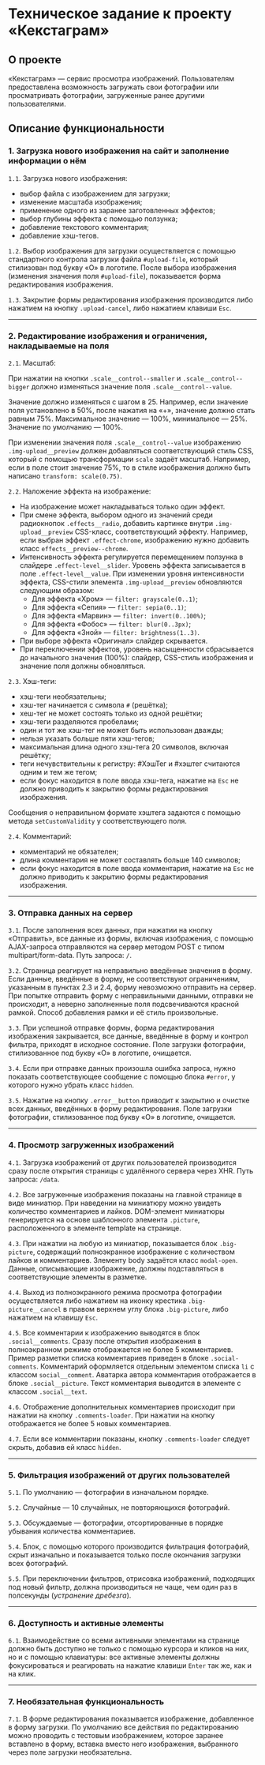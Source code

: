# Техническое задание к проекту «Кекстаграм»

## О проекте

«Кекстаграм» — сервис просмотра изображений. Пользователям предоставлена возможность загружать свои фотографии или просматривать фотографии, загруженные ранее другими пользователями.

## Описание функциональности

### 1. Загрузка нового изображения на сайт и заполнение информации о нём

`1.1`. Загрузка нового изображения:
- выбор файла с изображением для загрузки;
- изменение масштаба изображения;
- применение одного из заранее заготовленных эффектов;
- выбор глубины эффекта с помощью ползунка;
- добавление текстового комментария;
- добавление хэш-тегов.

`1.2`. Выбор изображения для загрузки осуществляется с помощью стандартного контрола загрузки файла `#upload-file`, который стилизован под букву «О» в логотипе.
После выбора изображения (изменения значения поля `#upload-file`), показывается форма редактирования изображения.

`1.3`. Закрытие формы редактирования изображения производится либо нажатием на кнопку `.upload-cancel`, либо нажатием клавиши `Esc`. 

***

### 2. Редактирование изображения и ограничения, накладываемые на поля

`2.1`. Масштаб:

При нажатии на кнопки `.scale__control--smaller` и `.scale__control--bigger` должно изменяться значение поля `.scale__control--value`.

Значение должно изменяться с шагом в 25. Например, если значение поля установлено
в 50%, после нажатия на «+», значение должно стать равным 75%. Максимальное
значение — 100%, минимальное — 25%. Значение по умолчанию — 100%.

При изменении значения поля `.scale__control--value` изображению `.img-upload__preview` должен добавляться соответствующий стиль CSS, который с помощью
трансформации `scale` задаёт масштаб. Например, если в поле стоит значение 75%, то в стиле изображения должно быть написано `transform: scale(0.75)`.

`2.2`. Наложение эффекта на изображение:

- На изображение может накладываться только один эффект.
- При смене эффекта, выбором одного из значений среди радиокнопок `.effects__radio`, добавить картинке внутри `.img-upload__preview` CSS-класс,
  соответствующий эффекту. Например, если выбран эффект `.effect-chrome`, изображению нужно добавить класс `effects__preview--chrome`.
- Интенсивность эффекта регулируется перемещением ползунка в слайдере `.effect-level__slider`. Уровень эффекта записывается в поле `.effect-level__value`.
  При изменении уровня интенсивности эффекта, CSS-стили элемента `.img-upload__preview` обновляются следующим образом:
  - Для эффекта «Хром» — `filter: grayscale(0..1)`;
  - Для эффекта «Сепия» — `filter: sepia(0..1)`;
  - Для эффекта «Марвин» — `filter: invert(0..100%)`;
  - Для эффекта «Фобос» — `filter: blur(0..3px)`;
  - Для эффекта «Зной» — `filter: brightness(1..3)`.
- При выборе эффекта «Оригинал» слайдер скрывается.
- При переключении эффектов, уровень насыщенности сбрасывается до начального значения (100%): слайдер, CSS-стиль изображения и значение поля должны обновляться.

`2.3`. Хэш-теги:

- хэш-теги необязательны;
- хэш-тег начинается с символа `#` (решётка);
- хеш-тег не может состоять только из одной решётки;
- хэш-теги разделяются пробелами;
- один и тот же хэш-тег не может быть использован дважды;
- нельзя указать больше пяти хэш-тегов;
- максимальная длина одного хэш-тега 20 символов, включая решётку;
- теги нечувствительны к регистру: #ХэшТег и #хэштег считаются одним и тем же тегом;
- если фокус находится в поле ввода хэш-тега, нажатие на `Esc` не должно приводить к закрытию формы редактирования изображения.

Сообщения о неправильном формате хэштега задаются с помощью метода `setCustomValidity` у соответствующего поля.

`2.4`. Комментарий:

- комментарий не обязателен;
- длина комментария не может составлять больше 140 символов;
- если фокус находится в поле ввода комментария, нажатие на `Esc` не должно приводить к закрытию формы редактирования изображения.

***

### 3. Отправка данных на сервер

`3.1`. После заполнения всех данных, при нажатии на кнопку «Отправить», все данные из формы, включая изображения,
с помощью AJAX-запроса отправляются на сервер методом POST с типом multipart/form-data. Путь запроса: `/`.

`3.2`. Страница реагирует на неправильно введённые значения в форму. Если данные, введённые в форму, не соответствуют ограничениям,
указанным в пунктах 2.3 и 2.4, форму невозможно отправить на сервер. При попытке отправить форму с неправильными данными,
отправки не происходит, а неверно заполненные поля подсвечиваются красной рамкой. Способ добавления рамки и её стиль произвольные.

`3.3`. При успешной отправке формы, форма редактирования изображения закрывается, все данные, введённые в форму и контрол фильтра,
приходят в исходное состояние. Поле загрузки фотографии, стилизованное под букву «О» в логотипе, очищается.

`3.4`. Если при отправке данных произошла ошибка запроса, нужно показать соответствующее сообщение с помощью блока `#error`, у которого
нужно убрать класс `hidden`.

`3.5`. Нажатие на кнопку `.error__button` приводит к закрытию и очистке всех данных, введённых в форму редактирования.
Поле загрузки фотографии, стилизованное под букву «О» в логотипе, очищается.

***

### 4. Просмотр загруженных изображений

`4.1`. Загрузка изображений от других пользователей производится сразу после открытия страницы с удалённого сервера через XHR.
Путь запроса: `/data`.

`4.2`. Все загруженные изображения показаны на главной странице в виде миниатюр. При наведении на миниатюру можно увидеть количество
комментариев и лайков. DOM-элемент миниатюры генерируется на основе шаблонного элемента `.picture`, расположенного в элементе template на странице.

`4.3`. При нажатии на любую из миниатюр, показывается блок `.big-picture`, содержащий полноэкранное изображение с количеством лайков и комментариев.
Злементу body задаётся класс `modal-open`. Данные, описывающие изображение, должны подставляться в соответствующие элементы в разметке.

`4.4`. Выход из полноэкранного режима просмотра фотографии осуществляется либо нажатием на иконку крестика `.big-picture__cancel` в правом
верхнем углу блока `.big-picture`, либо нажатием на клавишу `Esc`.

`4.5`. Все комментарии к изображению выводятся в блок `.social__comments`. Сразу после открытия изображения в полноэкранном режиме
отображается не более 5 комментариев. Пример разметки списка комментариев приведен в блоке `.social-comments`.
Комментарий оформляется отдельным элементом списка `li` с классом `social__comment`. Аватарка автора комментария
отображается в блоке `.social__picture`. Текст комментария выводится в элементе с классом `.social__text`.

`4.6`. Отображение дополнительных комментариев происходит при нажатии на кнопку `.comments-loader`. При нажатии на кнопку отображается не более 5 новых
комментариев.

`4.7`. Если все комментарии показаны, кнопку `.comments-loader` следует скрыть, добавив ей класс `hidden`.

***

### 5. Фильтрация изображений от других пользователей

`5.1`. По умолчанию — фотографии в изначальном порядке.

`5.2`. Случайные — 10 случайных, не повторяющихся фотографий.

`5.3`. Обсуждаемые — фотографии, отсортированные в порядке убывания количества комментариев.

`5.4`. Блок, с помощью которого производится фильтрация фотографий, скрыт изначально и показывается только после окончания загрузки всех фотографий.

`5.5`. При переключении фильтров, отрисовка изображений, подходящих под новый фильтр, должна производиться не чаще,
чем один раз в полсекунды (*устранение дребезга*).

***

### 6. Доступность и активные элементы

`6.1`. Взаимодействие со всеми активными элементами на странице должно быть доступно не только с помощью курсора и кликов на них,
но и с помощью клавиатуры: все активные элементы должны фокусироваться и реагировать на нажатие клавиши `Enter` так же, как и на клик.

***

### 7. Необязательная функциональность

`7.1`. В форме редактирования показывается изображение, добавленное в форму загрузки. По умолчанию все действия по редактированию
можно проводить с тестовым изображением, которое заранее вставлено в форму, вставка вместо него изображения, выбранного через поле загрузки необязательна.
